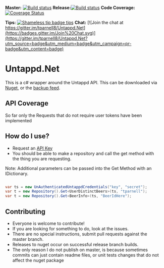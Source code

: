 **Master:** [![Build status](https://ci.appveyor.com/api/projects/status/e21297waldfrso3p/branch/master?svg=true)](https://ci.appveyor.com/project/tparnell8/untappd-net/branch/master)
**Release:**[![Build status](https://ci.appveyor.com/api/projects/status/e21297waldfrso3p/branch/master?svg=true)](https://ci.appveyor.com/project/tparnell8/untappd-net/branch/Release)
**Code Coverage:** [![Coverage Status](https://coveralls.io/repos/tparnell8/Untappd.Net/badge.svg?branch=coveralls2)](https://coveralls.io/r/tparnell8/Untappd.Net?branch=coveralls2)

**Tips:** [![Shameless tip badge tips](https://img.shields.io/gratipay/TommyParnell.svg)](https://gratipay.com/TommyParnell)
**Chat:** [![Join the chat at https://gitter.im/tparnell8/Untappd.Net](https://badges.gitter.im/Join%20Chat.svg)](https://gitter.im/tparnell8/Untappd.Net?utm_source=badge&utm_medium=badge&utm_campaign=pr-badge&utm_content=badge)
# Untappd.Net

This is a c# wrapper around the Untappd API. This can be downloaded via [Nuget](https://www.nuget.org/packages/Untappd.Net/), or the [backup feed](https://www.myget.org/F/untappd-net/api/v2).

## API Coverage

So far only the Requests that do not require user tokens have been implemented


## How do I use?

* Request an [API Key](https://untappd.com/api/register?register=new)
* You should be able to make a repository and call the get method with the thing you are requesting.

Note: Additional parameters can be passed into the Get Method with an IDictionary.

```csharp

var ts = new UnAuthenticatedUntappdCredentials("key", "secret");
var t = new Repository().Get<UserDistinctBeers>(ts, "tparnell");
var t = new Repository().Get<BeerInfo>(ts, "BeerIdHere");


```


## Contributing

* Everyone is welcome to contribute!
* If you are looking for something to do, look at the issues.
* There are no special instructions, submit pull requests against the master branch.
* Releases to nuget occur on successful release branch builds.
 * The only reason I do not publish on master, is because sometimes commits can just contain readme files, or unit tests changes that do not affect the nuget package
